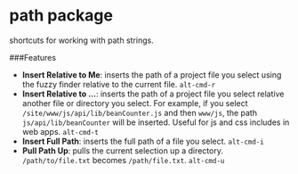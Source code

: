 # path package

shortcuts for working with path strings.

###Features
- **Insert Relative to Me**: inserts the path of a project file you select
using the fuzzy finder relative to the current file. `alt-cmd-r`
- **Insert Relative to ...**: inserts the path of a project file you select
 relative another file or directory you select.  For example, if you select
 `/site/www/js/api/lib/beanCounter.js` and then `www/js`, the path `js/api/lib/beanCounter`
 will be inserted. Useful for js and css includes in web apps. `alt-cmd-t`
- **Insert Full Path**: inserts the full path of a file you select. `alt-cmd-i`
- **Pull Path Up**: pulls the current selection up a directory. `/path/to/file.txt`
becomes `/path/file.txt`. `alt-cmd-u`
